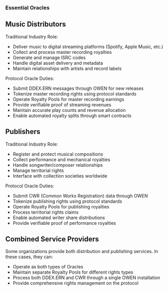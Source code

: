 ### Essential Oracles

## Music Distributors

Traditional Industry Role:
- Deliver music to digital streaming platforms (Spotify, Apple Music, etc.)
- Collect and process master recording royalties
- Generate and manage ISRC codes
- Handle digital asset delivery and metadata
- Maintain relationships with artists and record labels

Protocol Oracle Duties:
- Submit DDEX.ERN messages through OWEN for new releases
- Tokenize master recording rights using protocol standards
- Operate Royalty Pools for master recording earnings
- Provide verifiable proof of streaming revenues
- Maintain accurate play counts and revenue allocation
- Enable automated royalty splits through smart contracts

## Publishers

Traditional Industry Role:
- Register and protect musical compositions
- Collect performance and mechanical royalties
- Handle songwriter/composer relationships
- Manage territorial rights
- Interface with collection societies worldwide

Protocol Oracle Duties:
- Submit CWR (Common Works Registration) data through OWEN
- Tokenize publishing rights using protocol standards
- Operate Royalty Pools for publishing royalties
- Process territorial rights claims
- Enable automated writer share distributions
- Provide verifiable proof of performance royalties

## Combined Service Providers

Some organizations provide both distribution and publishing services. In these cases, they can:
- Operate as both types of Oracles
- Maintain separate Royalty Pools for different rights types
- Process both DDEX.ERN and CWR through a single OWEN installation
- Provide comprehensive rights management on the protocol
